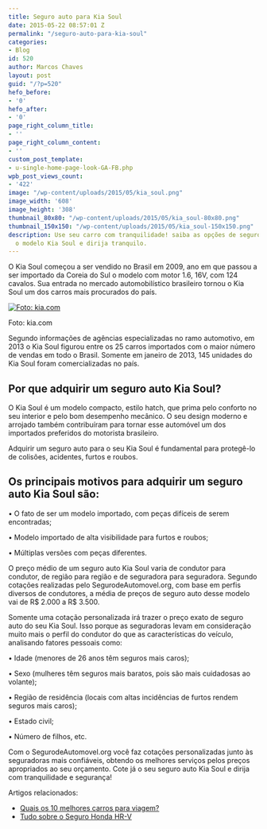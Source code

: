 ```yaml
---
title: Seguro auto para Kia Soul
date: 2015-05-22 08:57:01 Z
permalink: "/seguro-auto-para-kia-soul"
categories:
- Blog
id: 520
author: Marcos Chaves
layout: post
guid: "/?p=520"
hefo_before:
- '0'
hefo_after:
- '0'
page_right_column_title:
- ''
page_right_column_content:
- ''
custom_post_template:
- u-single-home-page-look-GA-FB.php
wpb_post_views_count:
- '422'
image: "/wp-content/uploads/2015/05/kia_soul.png"
image_width: '608'
image_height: '308'
thumbnail_80x80: "/wp-content/uploads/2015/05/kia_soul-80x80.png"
thumbnail_150x150: "/wp-content/uploads/2015/05/kia_soul-150x150.png"
description: Use seu carro com tranquilidade! saiba as opções de seguro auto para
  o modelo Kia Soul e dirija tranquilo.
---
```


O Kia Soul começou a ser vendido no Brasil em 2009, ano em que passou a ser importado da Coreia do Sul o modelo com motor 1.6, 16V, com 124 cavalos. Sua entrada no mercado automobilístico brasileiro tornou o Kia Soul um dos carros mais procurados do país.

<div id="attachment_521" style="width: 618px" class="wp-caption aligncenter">
  <a href="/wp-content/uploads/2015/05/kia_soul.png"><img class="img-adjustment size-full wp-image-521" src="/wp-content/uploads/2015/05/kia_soul.png" alt="Foto: kia.com" width="608" height="308" srcset="/wp-content/uploads/2015/05/kia_soul.png 608w, /wp-content/uploads/2015/05/kia_soul-250x127.png 250w, /wp-content/uploads/2015/05/kia_soul-120x61.png 120w" sizes="(max-width: 608px) 100vw, 608px" /></a>
  
  <p class="wp-caption-text">
    Foto: kia.com
  </p>
</div>

Segundo informações de agências especializadas no ramo automotivo, em 2013 o Kia Soul figurou entre os 25 carros importados com o maior número de vendas em todo o Brasil. Somente em janeiro de 2013, 145 unidades do Kia Soul foram comercializadas no país.

## Por que adquirir um seguro auto Kia Soul?

O Kia Soul é um modelo compacto, estilo hatch, que prima pelo conforto no seu interior e pelo bom desempenho mecânico. O seu design moderno e arrojado também contribuíram para tornar esse automóvel um dos importados preferidos do motorista brasileiro.

Adquirir um seguro auto para o seu Kia Soul é fundamental para protegê-lo de colisões, acidentes, furtos e roubos.

## Os principais motivos para adquirir um seguro auto Kia Soul são:

• O fato de ser um modelo importado, com peças difíceis de serem encontradas;
  
• Modelo importado de alta visibilidade para furtos e roubos;
  
• Múltiplas versões com peças diferentes.

O preço médio de um seguro auto Kia Soul varia de condutor para condutor, de região para região e de seguradora para seguradora. Segundo cotações realizadas pelo SegurodeAutomovel.org, com base em perfis diversos de condutores, a média de preços de seguro auto desse modelo vai de R$ 2.000 a R$ 3.500.

Somente uma cotação personalizada irá trazer o preço exato de seguro auto do seu Kia Soul. Isso porque as seguradoras levam em consideração muito mais o perfil do condutor do que as características do veículo, analisando fatores pessoais como:

• Idade (menores de 26 anos têm seguros mais caros);
  
• Sexo (mulheres têm seguros mais baratos, pois são mais cuidadosas ao volante);
  
• Região de residência (locais com altas incidências de furtos rendem seguros mais caros);
  
• Estado civil;
  
• Número de filhos, etc.

Com o SegurodeAutomovel.org você faz cotações personalizadas junto às seguradoras mais confiáveis, obtendo os melhores serviços pelos preços apropriados ao seu orçamento. Cote já o seu seguro auto Kia Soul e dirija com tranquilidade e segurança!

Artigos relacionados:

  * <a href="/quais-os-10-melhores-carros-para-viagem" target="_blank">Quais os 10 melhores carros para viagem?</a>
  * <a href="/tudo-sobre-seguro-honda-hr-v" target="_blank">Tudo sobre o Seguro Honda HR-V</a>